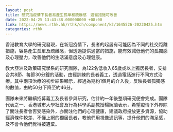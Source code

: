 ```yaml
---
layout: post
title: 研究指疫情下長者易產生孤單和疏離感　適當措施可改善
date: 2022-04-25 13:43:38.000000000 +08:00
link: https://news.rthk.hk/rthk/ch/component/k2/1645526-20220425.htm
categories: rthk
---
```


香港教育大學的研究發現，在新冠疫情下，長者的起居有可能因為不同的社交距離措施，容易產生孤單及疏離感，但透過提供適當的措施，能有效減低他們的孤獨感及心理壓力，改善他們的生活滿意度及心理健康。

教大亞洲及政策研究學系的研究團隊，為122名低收入65歲或以上獨居長者，安排合共8節、每節30分鐘的活動，由經訓練的長者義工，透過電話進行不同方式治療。其中兩項治療的初步結果顯示，經過為期約1個月的介入後，反映長者孤獨感的數值，由約50分下降至約46分。

團隊未來將繼續招募義工及長者參與研究，估計約一年後整項研究便會完成。團隊代表之一、香港城市大學社會及行為科學系副教授楊婉蘭表示，希望疫情下外界除了關注長者會否受感染外，亦關注他們的心理健康，建議政府投放更多資源，協助經濟條件較差、不懂上網的獨居長者，教他們用視像通訊等，提升他們的滿足感，及不會令他們覺得被遺棄。
